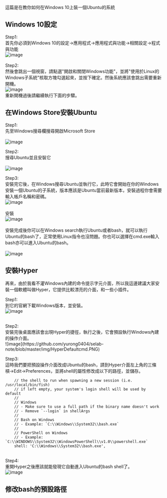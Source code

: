 這篇是在教你如何在Windows 10上裝一個Ubuntu的系統

## Windows 10設定
Step1:<br>
首先你必須到Windows 10的設定->應用程式->應用程式與功能->相關設定->程式與功能<br>
![image](https://github.com/yurong0404/selab-note/blob/master/img/WindowsSetting.PNG)
<br><br>
Step2:<br>
然後會跳出一個視窗，請點選"開啟和關閉Windows功能"，並將"使用於Linux的Windows子系統"核取方塊勾選起來，並按下確定。然後系統應該會跳出需要重新開機。<br>
![image](https://github.com/yurong0404/selab-note/blob/master/img/WindowsSetting2.PNG)
<br>重新開機過後請繼續執行下面的步驟。<br>

## 在Windows Store安裝Ubuntu
Step1:<br>
先至Windows搜尋欄搜尋開啟Microsoft Store<br><br>
![image](https://github.com/yurong0404/selab-note/blob/master/img/SearchMicrosoftStore.PNG)

Step2:<br>
搜尋Ubuntu並且安裝它<br><br>
![image](https://github.com/yurong0404/selab-note/blob/master/img/SearchUbuntu.PNG)

Step3:<br>
安裝完它後，在Windows搜尋Ubuntu並執行它，此時它會開始在你的Windows安裝一個Ubuntu的子系統，版本應該是Ubuntu當前最新版本，安裝過程你會需要輸入帳戶名稱和密碼。<br>
![image](https://github.com/yurong0404/selab-note/blob/master/img/SearchUbuntu2.PNG)
<br><br>安裝<br>
![image](https://github.com/yurong0404/selab-note/blob/master/img/InstallUbuntu.PNG)
<br><br>安裝完成後你可以在Windows search執行Ubuntu或者bash，就可以執行Ubuntu的bash了，正常使用Linux指令也沒問題。你也可以選擇在cmd.exe輸入bash亦可以進入Ubuntu的bash。<br><br>
![image](https://github.com/yurong0404/selab-note/blob/master/img/cmdexe.PNG)

## 安裝Hyper
再來，由於我看不灌Windows內建的命令提示字元介面，所以我這邊建議大家安裝一個軟體叫做Hyper，它提供比較漂亮的介面，和一些小插件。<br>

Step1:<br>
到它的官網下載Windows版本，並安裝。<br>
![image](https://github.com/yurong0404/selab-note/blob/master/img/HyperHomepage.PNG)

<br>
Step2:<br>
安裝完後桌面應該會出現Hyper的捷徑，執行之後，它會預設執行Windows內建的操作介面。<br>
![image](https://github.com/yurong0404/selab-note/blob/master/img/HyperDefaultcmd.PNG)

Step3:<br>
這時我們要把預設操作介面改成Ubuntu的bash，請到Hyper介面左上角的三條槓->Edit->Preferences，並將shell的屬性修改成以下的路徑，並儲存。<br>
```console
    // the shell to run when spawning a new session (i.e. /usr/local/bin/fish)
    // if left empty, your system's login shell will be used by default
    //
    // Windows
    // - Make sure to use a full path if the binary name doesn't work
    // - Remove `--login` in shellArgs
    //
    // Bash on Windows
    // - Example: `C:\\Windows\\System32\\bash.exe`
    //
    // PowerShell on Windows
    // - Example: `C:\\WINDOWS\\System32\\WindowsPowerShell\\v1.0\\powershell.exe`
    shell: 'C:\\Windows\\System32\\bash.exe',
```

<br>Step4:<br>
重開Hyper之後應該就能發現它自動進入Ubuntu的bash shell了。<br>
![image](https://github.com/yurong0404/selab-note/blob/master/img/HyperDefaultDirectory.PNG)

## 修改bash的預設路徑
